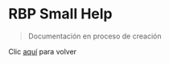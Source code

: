 # RBP Small Help

> Documentación en proceso de creación

Clic [aquí](primeros_pasos.md) para volver